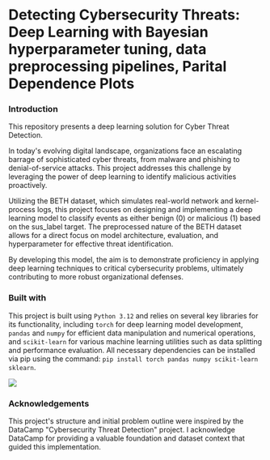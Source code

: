 # Detecting Cybersecurity Threats: Deep Learning with Bayesian hyperparameter tuning, data preprocessing pipelines, Parital Dependence Plots

### Introduction 
This repository presents a deep learning solution for Cyber Threat Detection.

In today's evolving digital landscape, organizations face an escalating barrage of sophisticated cyber threats, from malware and phishing to denial-of-service attacks. This project addresses this challenge by leveraging the power of deep learning to identify malicious activities proactively.

Utilizing the BETH dataset, which simulates real-world network and kernel-process logs, this project focuses on designing and implementing a deep learning model to classify events as either benign (0) or malicious (1) based on the sus_label target. The preprocessed nature of the BETH dataset allows for a direct focus on model architecture, evaluation, and hyperparameter for effective threat identification.

By developing this model, the aim is to demonstrate proficiency in applying deep learning techniques to critical cybersecurity problems, ultimately contributing to more robust organizational defenses.

### Built with 
This project is built using `Python 3.12` and relies on several key libraries for its functionality, including `torch` for deep learning model development, `pandas` and `numpy` for efficient data manipulation and numerical operations, and `scikit-learn` for various machine learning utilities such as data splitting and performance evaluation. 
All necessary dependencies can be installed via pip using the command: `pip install torch pandas numpy scikit-learn sklearn`.
<p align="left">
  <a href="https://skillicons.dev">
    <img src="https://skillicons.dev/icons?i=pytorch,sklearn,anaconda,pandas,numpy" />
  </a>
</p>

### Acknowledgements
This project's structure and initial problem outline were inspired by the DataCamp "Cybersecurity Threat Detection" project. I acknowledge DataCamp for providing a valuable foundation and dataset context that guided this implementation.
